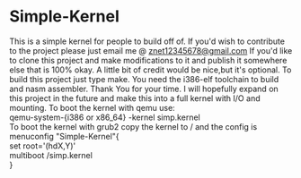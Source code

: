 # Simple-Kernel
This is a simple kernel for people to build off of.
If you'd wish to contribute to the project please just email me @ znet12345678@gmail.com
If you'd like to clone this project and make modifications to it and publish it somewhere else that is 100% okay. A little bit of credit would be nice,but it's optional.
To build this project just type make. You need the i386-elf toolchain to build and nasm assembler.
Thank You for your time. I will hopefully expand on this project in the future and make this into a full kernel with I/O and mounting.
To boot the kernel with qemu use:<br> qemu-system-{i386 or x86_64} -kernel simp.kernel<br>
To boot the kernel with grub2 copy the kernel to / and the config is<br>
menuconfig "Simple-Kernel"{<br>
  set root='(hdX,Y)'<br>
  multiboot /simp.kernel<br>
}
